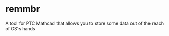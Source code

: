 remmbr
======

A tool for PTC Mathcad that allows you to store some data out of the reach of GS's hands